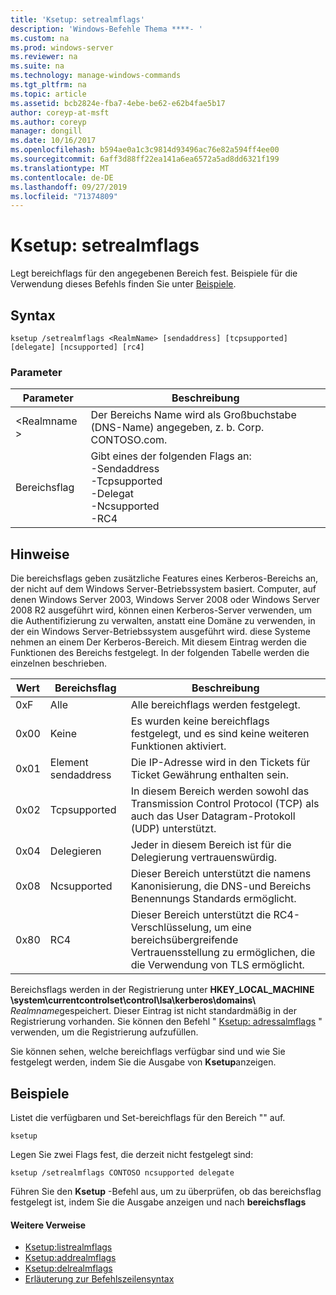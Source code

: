 ```yaml
---
title: 'Ksetup: setrealmflags'
description: 'Windows-Befehle Thema ****- '
ms.custom: na
ms.prod: windows-server
ms.reviewer: na
ms.suite: na
ms.technology: manage-windows-commands
ms.tgt_pltfrm: na
ms.topic: article
ms.assetid: bcb2824e-fba7-4ebe-be62-e62b4fae5b17
author: coreyp-at-msft
ms.author: coreyp
manager: dongill
ms.date: 10/16/2017
ms.openlocfilehash: b594ae0a1c3c9814d93496ac76e82a594ff4ee00
ms.sourcegitcommit: 6aff3d88ff22ea141a6ea6572a5ad8dd6321f199
ms.translationtype: MT
ms.contentlocale: de-DE
ms.lasthandoff: 09/27/2019
ms.locfileid: "71374809"
---
```

# <a name="ksetupsetrealmflags"></a>Ksetup: setrealmflags



Legt bereichflags für den angegebenen Bereich fest. Beispiele für die Verwendung dieses Befehls finden Sie unter [Beispiele](#BKMK_Examples).

## <a name="syntax"></a>Syntax

```
ksetup /setrealmflags <RealmName> [sendaddress] [tcpsupported] [delegate] [ncsupported] [rc4]
```

### <a name="parameters"></a>Parameter

|Parameter|Beschreibung|
|---------|-----------|
|\<Realmname >|Der Bereichs Name wird als Großbuchstabe (DNS-Name) angegeben, z. b. Corp. CONTOSO.com.|
|Bereichsflag|Gibt eines der folgenden Flags an:</br>-Sendaddress</br>-Tcpsupported</br>-Delegat</br>-Ncsupported</br>-RC4|

## <a name="remarks"></a>Hinweise

Die bereichsflags geben zusätzliche Features eines Kerberos-Bereichs an, der nicht auf dem Windows Server-Betriebssystem basiert. Computer, auf denen Windows Server 2003, Windows Server 2008 oder Windows Server 2008 R2 ausgeführt wird, können einen Kerberos-Server verwenden, um die Authentifizierung zu verwalten, anstatt eine Domäne zu verwenden, in der ein Windows Server-Betriebssystem ausgeführt wird. diese Systeme nehmen an einem Der Kerberos-Bereich. Mit diesem Eintrag werden die Funktionen des Bereichs festgelegt. In der folgenden Tabelle werden die einzelnen beschrieben.

|Wert|Bereichsflag|Beschreibung|
|-----|----------|-----------|
|0xF|Alle|Alle bereichflags werden festgelegt.|
|0x00|Keine|Es wurden keine bereichflags festgelegt, und es sind keine weiteren Funktionen aktiviert.|
|0x01|Element sendaddress|Die IP-Adresse wird in den Tickets für Ticket Gewährung enthalten sein.|
|0x02|Tcpsupported|In diesem Bereich werden sowohl das Transmission Control Protocol (TCP) als auch das User Datagram-Protokoll (UDP) unterstützt.|
|0x04|Delegieren|Jeder in diesem Bereich ist für die Delegierung vertrauenswürdig.|
|0x08|Ncsupported|Dieser Bereich unterstützt die namens Kanonisierung, die DNS-und Bereichs Benennungs Standards ermöglicht.|
|0x80|RC4|Dieser Bereich unterstützt die RC4-Verschlüsselung, um eine bereichsübergreifende Vertrauensstellung zu ermöglichen, die die Verwendung von TLS ermöglicht.|

Bereichsflags werden in der Registrierung unter **HKEY_LOCAL_MACHINE \system\currentcontrolset\control\lsa\kerberos\domains\\** <em>Realmname</em>gespeichert. Dieser Eintrag ist nicht standardmäßig in der Registrierung vorhanden. Sie können den Befehl " [Ksetup: adressalmflags](ksetup-addrealmflags.md) " verwenden, um die Registrierung aufzufüllen.

Sie können sehen, welche bereichflags verfügbar sind und wie Sie festgelegt werden, indem Sie die Ausgabe von **Ksetup**anzeigen.

## <a name="BKMK_Examples"></a>Beispiele

Listet die verfügbaren und Set-bereichflags für den Bereich "" auf.
```
ksetup
```
Legen Sie zwei Flags fest, die derzeit nicht festgelegt sind:
```
ksetup /setrealmflags CONTOSO ncsupported delegate
```
Führen Sie den **Ksetup** -Befehl aus, um zu überprüfen, ob das bereichsflag festgelegt ist, indem Sie die Ausgabe anzeigen und nach **bereichsflags**

#### <a name="additional-references"></a>Weitere Verweise

-   [Ksetup:listrealmflags](ksetup-listrealmflags.md)
-   [Ksetup:addrealmflags](ksetup-addrealmflags.md)
-   [Ksetup:delrealmflags](ksetup-delrealmflags.md)
-   [Erläuterung zur Befehlszeilensyntax](command-line-syntax-key.md)